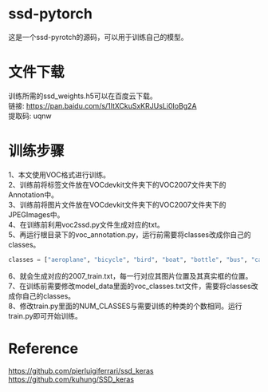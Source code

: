 # ssd-pytorch
这是一个ssd-pyrotch的源码，可以用于训练自己的模型。

# 文件下载
训练所需的ssd_weights.h5可以在百度云下载。  
链接: https://pan.baidu.com/s/1ltXCkuSxKRJUsLi0IoBg2A  
提取码: uqnw 
# 训练步骤
1、本文使用VOC格式进行训练。  
2、训练前将标签文件放在VOCdevkit文件夹下的VOC2007文件夹下的Annotation中。  
3、训练前将图片文件放在VOCdevkit文件夹下的VOC2007文件夹下的JPEGImages中。  
4、在训练前利用voc2ssd.py文件生成对应的txt。  
5、再运行根目录下的voc_annotation.py，运行前需要将classes改成你自己的classes。  
```python
classes = ["aeroplane", "bicycle", "bird", "boat", "bottle", "bus", "car", "cat", "chair", "cow", "diningtable", "dog", "horse", "motorbike", "person", "pottedplant", "sheep", "sofa", "train", "tvmonitor"]
```
6、就会生成对应的2007_train.txt，每一行对应其图片位置及其真实框的位置。  
7、在训练前需要修改model_data里面的voc_classes.txt文件，需要将classes改成你自己的classes。  
8、修改train.py里面的NUM_CLASSES与需要训练的种类的个数相同。运行train.py即可开始训练。

# Reference
https://github.com/pierluigiferrari/ssd_keras  
https://github.com/kuhung/SSD_keras  
